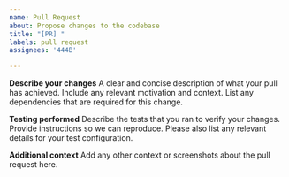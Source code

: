 ```yaml
---
name: Pull Request
about: Propose changes to the codebase
title: "[PR] "
labels: pull request
assignees: '444B'

---
```


**Describe your changes**
A clear and concise description of what your pull has achieved. Include any relevant motivation and context. List any dependencies that are required for this change.

**Testing performed**
Describe the tests that you ran to verify your changes. Provide instructions so we can reproduce. Please also list any relevant details for your test configuration.

**Additional context**
Add any other context or screenshots about the pull request here.
